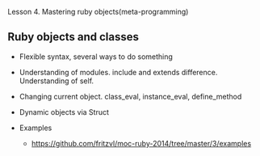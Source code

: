 Lesson 4. Mastering ruby objects(meta-programming)

Ruby objects and classes
---------------

* Flexible syntax, several ways to do something
* Understanding of modules. include and extends difference. Understanding of self.
* Changing current object. class_eval, instance_eval, define_method 
* Dynamic objects via Struct

* Examples
  * https://github.com/fritzvl/moc-ruby-2014/tree/master/3/examples
